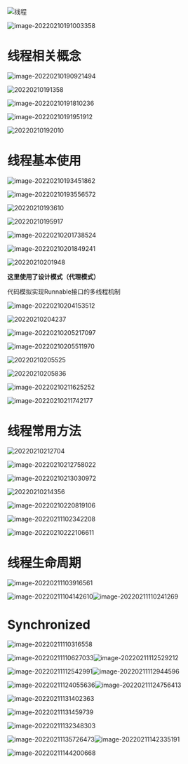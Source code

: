 ![线程](/Users/jiusonghuang/pic-md/202202251318956.png)

![image-20220210191003358](/Users/jiusonghuang/pic-md/20220210191003.png)

# 线程相关概念

![image-20220210190921494](/Users/jiusonghuang/pic-md/20220210190921.png)

![20220210191358](/Users/jiusonghuang/pic-md/20220210191451.png)

![image-20220210191810236](/Users/jiusonghuang/pic-md/20220210191810.png)

![image-20220210191951912](/Users/jiusonghuang/pic-md/20220210191952.png)

![20220210192010](/Users/jiusonghuang/pic-md/20220210192101.png)

# 线程基本使用

![image-20220210193451862](/Users/jiusonghuang/pic-md/20220210193451.png)

![image-20220210193556572](/Users/jiusonghuang/pic-md/20220210193556.png)

![20220210193610](/Users/jiusonghuang/pic-md/20220210193646.png)

![20220210195917](/Users/jiusonghuang/pic-md/20220210200026.png)

![image-20220210201738524](/Users/jiusonghuang/pic-md/20220210201738.png)

![image-20220210201849241](/Users/jiusonghuang/pic-md/20220210201849.png)

![20220210201948](/Users/jiusonghuang/pic-md/20220210202028.png)

**这里使用了设计模式（代理模式）**

代码模拟实现Runnable接口的多线程机制

![image-20220210204153512](/Users/jiusonghuang/pic-md/20220210204153.png)

![20220210204237](/Users/jiusonghuang/pic-md/20220210204313.png)

![image-20220210205217097](/Users/jiusonghuang/pic-md/20220210205217.png)

![image-20220210205511970](/Users/jiusonghuang/pic-md/20220210205512.png)

![20220210205525](/Users/jiusonghuang/pic-md/20220210205553.png)

![20220210205836](/Users/jiusonghuang/pic-md/20220210205908.png)

![image-20220210211625252](/Users/jiusonghuang/pic-md/20220210211625.png)

![image-20220210211742177](/Users/jiusonghuang/pic-md/20220210211742.png)

# 线程常用方法

![20220210212704](/Users/jiusonghuang/pic-md/20220210212735.png)

![image-20220210212758022](/Users/jiusonghuang/pic-md/20220210212758.png)

![image-20220210213030972](/Users/jiusonghuang/pic-md/20220210213031.png)

![20220210214356](/Users/jiusonghuang/pic-md/20220210214430.png)

![image-20220210220819106](/Users/jiusonghuang/pic-md/20220210220819.png)

![image-20220211102342208](/Users/jiusonghuang/pic-md/202202111023405.png)

![image-20220210222106611](/Users/jiusonghuang/pic-md/20220210222106.png)

# 线程生命周期

![image-20220211103916561](/Users/jiusonghuang/pic-md/202202111039717.png)

![image-20220211104142610](/Users/jiusonghuang/pic-md/202202111041780.png)![image-20220211110241269](/Users/jiusonghuang/pic-md/202202111102497.png)

# Synchronized

![image-20220211110316558](/Users/jiusonghuang/pic-md/202202111103806.png)

![image-20220211110627033](/Users/jiusonghuang/pic-md/202202111106321.png)![image-20220211112529212](/Users/jiusonghuang/pic-md/202202111125549.png)

![image-20220211112542991](/Users/jiusonghuang/pic-md/202202111125221.png)![image-20220211112944596](/Users/jiusonghuang/pic-md/202202111129776.png)

![image-20220211124055636](/Users/jiusonghuang/pic-md/202202111240029.png)![image-20220211124756413](/Users/jiusonghuang/pic-md/202202111247682.png)

![image-20220211131402363](/Users/jiusonghuang/pic-md/202202111314660.png)

![image-20220211131459739](/Users/jiusonghuang/pic-md/202202111315089.png)

![image-20220211132348303](/Users/jiusonghuang/pic-md/202202111323597.png)

![image-20220211135726473](/Users/jiusonghuang/pic-md/202202111357594.png)![image-20220211142335191](/Users/jiusonghuang/pic-md/202202111423360.png)

![image-20220211144200668](/Users/jiusonghuang/pic-md/202202111442825.png)